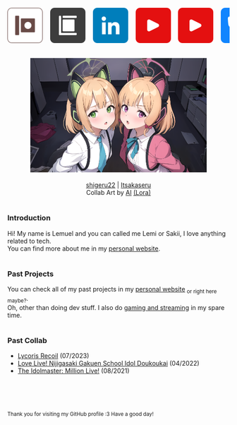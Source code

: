 <pre align="left">
<a title="Personal Website" href="https://itsakaseru.me"><img src="images/itsakaseru.svg"></a>  <a title="SkyEncripttion Website" href="https://skyencripttion.com"><img src="images/skyencripttion.svg"></a>  <a title="LinkedIn" href="https://linkedin.com/in/itsakaseru"><img src="images/linkedin.svg"></a>  <a title="Youtube (Itsakaseru)" href="https://www.youtube.com/@Itsakaseru"><img src="images/youtube.svg"></a>  <a title="Youtube (SkyEncripttion)" href="https://www.youtube.com/@SkyEncripttion"><img src="images/youtube.svg"></a>  <a title="Bluesky (Itsakaseru)" href="https://bsky.app/profile/itsakaseru.me"><img src="images/bluesky.svg"></a>  <a title="Bluesky (SkyEncripttion)" href="https://bsky.app/profile/skyencripttion.com"><img src="images/bluesky.svg"></a>
</pre>

<div align="middle">
	<br/>
	<a href="https://github.com/shigeru22"><img style="height: 27vw;" src="collab/2023/12/Shigeru.png"></a><a href="https://github.com/Itsakaseru"><img style="height: 27vw;" src="collab/2023/12/Itsakaseru.png"></a>
</div>
<br />
<div align="middle">
	<a href="https://github.com/shigeru22">shigeru22</a> |
	<a href="https://github.com/Itsakaseru">Itsakaseru</a>
</div>
<div align="middle">
	Collab Art by <a href="https://civitai.com/models/85909/sudachi">AI</a> <a href="https://civitai.com/models/114960/blue-archive-all-in-one-or-character-lora-62975">(Lora)</a>
</div>

#

### Introduction
Hi! My name is Lemuel and you can called me Lemi or Sakii, I love anything related to tech. <br />
You can find more about me in my [personal website](https://itsakaseru.me/about).

#

### Past Projects
You can check all of my past projects in my [personal website](https://itsakaseru.me/portfolio) <sub>or right here maybe?</sub>. <br />
Oh, other than doing dev stuff. I also do [gaming and streaming](https://www.youtube.com/SkyEncripttion) in my spare time.

#

### Past Collab
- [Lycoris Recoil](https://github.com/Itsakaseru/Itsakaseru/tree/7f1e50ce0fea908268ff9f5e1ed015d595bbb1b9) (07/2023)
- [Love Live! Nijigasaki Gakuen School Idol Doukoukai](https://github.com/Itsakaseru/Itsakaseru/tree/7038aa9ec51491f1041182fbb4d685bd8ad83a26) (04/2022)
- [The Idolmaster: Million Live!](https://github.com/Itsakaseru/Itsakaseru/tree/637eeec564fff0210698e6751e43a15948e3e247) (08/2021)

 <!--- Invisible Space -->

 <!--- Invisible Space -->

<sub>Thank you for visiting my GitHub profile :3 Have a good day!</sub>
